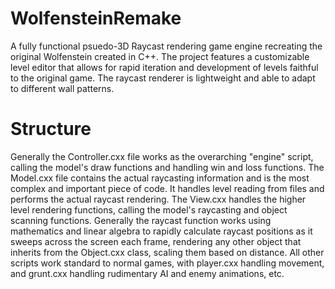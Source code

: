 # WolfensteinRemake
A fully functional psuedo-3D Raycast rendering game engine recreating the original Wolfenstein created in C++. The project features a customizable level editor that allows for rapid iteration and development of levels faithful to the original game. The raycast renderer is lightweight and able to adapt to different wall patterns. 

# Structure
Generally the Controller.cxx file works as the overarching "engine" script, calling the model's draw functions and handling win and loss functions. The Model.cxx file contains the actual raycasting information and is the most complex and important piece of code. It handles level reading from files and performs the actual raycast rendering. The View.cxx handles the higher level rendering functions, calling the model's raycasting and object scanning functions. Generally the raycast function works using mathematics and linear algebra to rapidly calculate raycast positions as it sweeps across the screen each frame, rendering any other object that inherits from the Object.cxx class, scaling them based on distance. All other scripts work standard to normal games, with player.cxx handling movement, and grunt.cxx handling rudimentary AI and enemy animations, etc.
